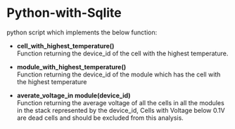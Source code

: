 # Python-with-Sqlite

python script which implements the below function:

* <b>cell_with_highest_temperature()</b><br>
Function returning the device_id of the cell with the highest temperature.

* <b>module_with_highest_temperature()</b><br>
Function returning the device_id of the module which has the cell with the highest temperature 

* <b>averate_voltage_in module(device_id)</b><br>
Function returning the average voltage of all the cells in all the modules in the stack represented by the device_id, Cells with Voltage below 0.1V are dead cells and should be excluded from this analysis.
